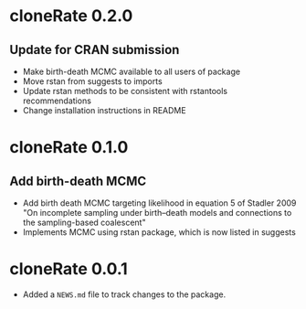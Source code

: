 # cloneRate 0.2.0

## Update for CRAN submission

* Make birth-death MCMC available to all users of package
* Move rstan from suggests to imports
* Update rstan methods to be consistent with rstantools recommendations
* Change installation instructions in README

# cloneRate 0.1.0

## Add birth-death MCMC

* Add birth death MCMC targeting likelihood in equation 5 of Stadler 2009 "On incomplete sampling under birth–death models and connections to the sampling-based coalescent"
* Implements MCMC using rstan package, which is now listed in suggests

# cloneRate 0.0.1

* Added a `NEWS.md` file to track changes to the package.
